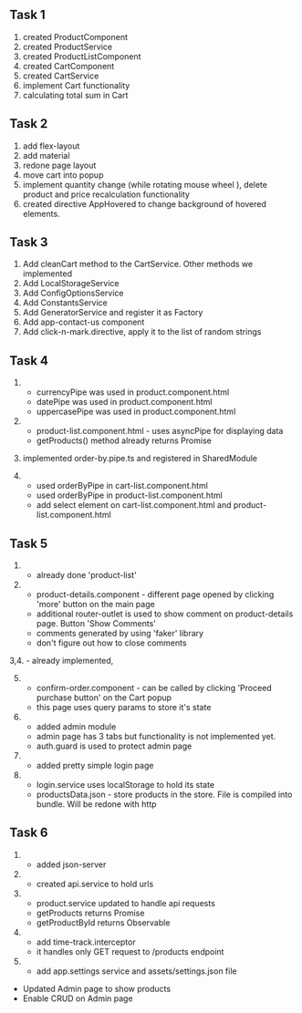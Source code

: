 ## Task 1

1. created ProductComponent
2. created ProductService
3. created ProductListComponent
4. created CartComponent
5. created CartService
6. implement Cart functionality
7. calculating total sum in Cart

## Task 2

1. add flex-layout
2. add material
3. redone page layout
4. move cart into popup
5. implement quantity change (while rotating mouse wheel ), delete product and price recalculation functionality
6. created directive AppHovered to change background of hovered elements.


## Task 3

1. Add cleanCart method to the CartService. Other methods we implemented
2. Add LocalStorageService
3. Add ConfigOptionsService
4. Add ConstantsService
5. Add GeneratorService and register it as Factory
6. Add app-contact-us component
7. Add click-n-mark.directive, apply it to the list of random strings


## Task 4

1. - currencyPipe was used in product.component.html
   - datePipe was used in product.component.html
   - uppercasePipe was used in product.component.html

2. - product-list.component.html - uses asyncPipe for displaying data
   - getProducts() method already returns Promise

3. implemented order-by.pipe.ts and registered in SharedModule

4. - used orderByPipe in cart-list.component.html 
   - used orderByPipe in product-list.component.html
   - add select element on cart-list.component.html and product-list.component.html


## Task 5

1. - already done 'product-list'

2. - product-details.component - different page opened by clicking 'more' button on the main page
   - additional router-outlet is used to show comment on product-details page. Button 'Show Comments'
   - comments generated by using 'faker' library
   - don't figure out how to close comments

3,4. - already implemented,

5. - confirm-order.component - can be called by clicking 'Proceed purchase button' on the Cart popup
   - this page uses query params to store it's state

6. - added admin module
   - admin page has 3 tabs but functionality is not implemented yet.
   - auth.guard is used to protect admin page

7. - added pretty simple login page

8. - login.service uses localStorage to hold its state
   - productsData.json - store products in the store. File is compiled into bundle. Will be redone with http


## Task 6

1. - added json-server

2. - created api.service to hold urls

3. - product.service updated to handle api requests
   - getProducts returns Promise
   - getProductById returns Observable

4. - add time-track.interceptor
   - it handles only GET request to /products endpoint

5. - add app.settings service and assets/settings.json file

- Updated Admin page to show products
- Enable CRUD on Admin page